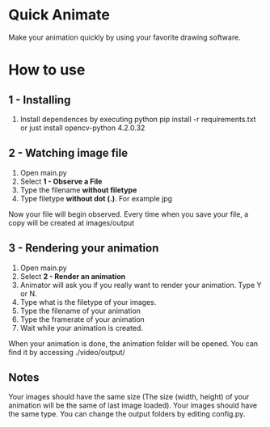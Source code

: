 # Quick Animate
Make your animation quickly by using your favorite drawing software.

<h1>How to use</h1>
<h2>1 - Installing</h2>
<ol>
<li>Install dependences by executing python pip install -r requirements.txt
or just install opencv-python 4.2.0.32</li>
</ol>

<h2>2 - Watching image file</h2>
<ol>
<li> Open main.py</li>
<li> Select <b>1 - Observe a File</b></li>
<li> Type the filename <b>without filetype</b></li>
<li> Type filetype <b>without dot (.)</b>. For example jpg</li>
</ol>
Now your file will begin observed. Every time when you save your file, a copy will be created at images/output

<h2>3 - Rendering your animation</h2>
<ol>
<li>Open main.py</li>
<li>Select <b>2 - Render an animation</b></li>
<li>Animator will ask you if you really want to render your animation. Type Y or N.</li>
<li>Type what is the filetype of your images.</li>
<li>Type the filename of your animation</li>
<li>Type the framerate of your animation</li>
<li>Wait while your animation is created.</li>
</ol>
When your animation is done, the animation folder will be opened. You can find it by accessing ./video/output/

<h2>Notes</h2>
Your images should have the same size (The size (width, height) of your animation will be the same of last image loaded).
Your images should have the same type.
You can change the output folders by editing config.py.
